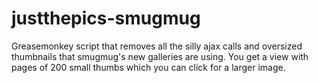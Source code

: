 justthepics-smugmug
===================

Greasemonkey script that removes all the silly ajax calls
and oversized thumbnails that smugmug's new galleries are using.
You get a view with pages of 200 small thumbs which you can click
for a larger image.

